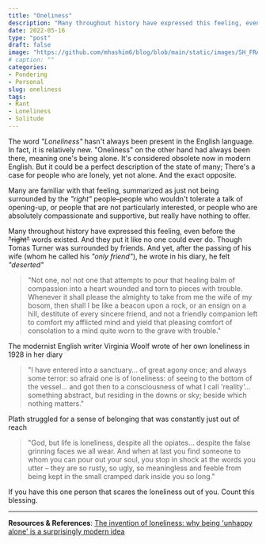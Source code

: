 ```yaml
---
title: "Oneliness"
description: "Many throughout history have expressed this feeling, even before the 'right' words existed. And they put it like no one could ever do."
date: 2022-05-16
type: "post"
draft: false
image: "https://github.com/mhashim6/blog/blob/main/static/images/SH_FRAMED.JPG?raw=true"
# caption: ""
categories:
- Pondering
- Personal
slug: oneliness
tags: 
- Rant
- Loneliness
- Solitude
---
```


The word _"Loneliness"_ hasn't always been present in the English language. In fact, it is relatively new. "Oneliness" on the other hand had always been there, meaning one's being alone. It's considered obsolete now in modern English. But it could be a perfect description of the state of many; There's a case for people who are lonely, yet not alone. And the exact opposite.

Many are familiar with that feeling, summarized as just not being surrounded by the _"right"_ people–people who wouldn't tolerate a talk of opening-up, or people that are not particularly interested, or people who are absolutely compassionate and supportive, but really have nothing to offer.

Many throughout history have expressed this feeling, even before the ~~"right"~~ words existed. And they put it like no one could ever do.
Though Tomas Turner was surrounded by friends. And yet, after the passing of his wife (whom he called his _"only friend"_), he wrote in his diary, he felt _"deserted"_
>"Not one, no! not one that attempts to pour that healing balm of compassion into a heart wounded and torn to pieces with trouble. Whenever it shall please the almighty to take from me the wife of my bosom, then shall I be like a beacon upon a rock, or an ensign on a hill, destitute of every sincere friend, and not a friendly companion left to comfort my afflicted mind and yield that pleasing comfort of consolation to a mind quite worn to the grave with trouble."

The modernist English writer Virginia Woolf wrote of her own loneliness in 1928 in her diary
>"I have entered into a sanctuary… of great agony once; and always some terror: so afraid one is of loneliness: of seeing to the bottom of the vessel… and got then to a consciousness of what I call 'reality'… something abstract, but residing in the downs or sky; beside which nothing matters."

Plath struggled for a sense of belonging that was constantly just out of reach
>"God, but life is loneliness, despite all the opiates… despite the false grinning faces we all wear. And when at last you find someone to whom you can pour out your soul, you stop in shock at the words you utter – they are so rusty, so ugly, so meaningless and feeble from being kept in the small cramped dark inside you so long."

If you have this one person that scares the loneliness out of you. Count this blessing.


---


__Resources & References__: [The invention of loneliness: why being 'unhappy alone' is a surprisingly modern idea](https://www.historyextra.com/period/victorian/invention-loneliness-mental-health-lonely-history-modern-unhappy-self-isolation-alone/)